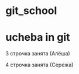 # git_school
<h1>ucheba in git</h1>
<p>3 строчка занята (Алёша)</p>
<p>4 строчка занята (Сережа)</p>
